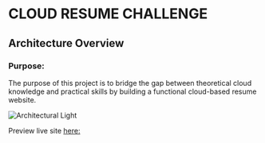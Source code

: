 #   CLOUD RESUME CHALLENGE


## Architecture Overview

### Purpose:

The purpose of this project is to bridge the gap between theoretical cloud knowledge and practical skills by building a functional cloud-based resume website.

![Architectural Light](https://github.com/thatoramphore/cloud-resume-challenge/assets/75572984/4bb7cc8a-6804-445d-b8c6-04a8b269d770)


Preview live site [here:](https://thato.dev/) 
